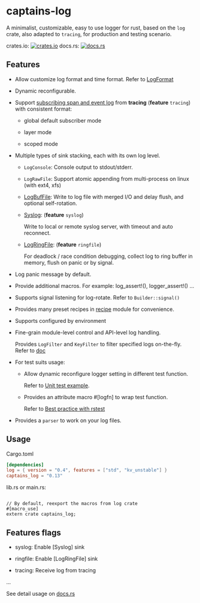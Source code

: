 # captains-log

A minimalist, customizable, easy to use logger for rust, based on the `log` crate, also adapted to `tracing`,
for production and testing scenario.

crates.io: [![crates.io][cratesio-image]][cratesio]
docs.rs: [![docs.rs][docsrs-image]][docsrs]

[cratesio-image]: https://img.shields.io/crates/v/captains-log.svg
[cratesio]: https://crates.io/crates/captains-log
[docsrs-image]: https://docs.rs/captains-log/badge.svg
[docsrs]: https://docs.rs/captains-log

## Features

* Allow customize log format and time format. Refer to [LogFormat](https://docs.rs/captains-log/latest/captains_log/struct.LogFormat.html)

* Dynamic reconfigurable.

* Support [subscribing span and event log](https://docs.rs/captains-log/latest/captains_log/ringfile) from **tracing** (**feature** `tracing`) with consistent format:

    + global default subscriber mode

    + layer mode

    + scoped mode

* Multiple types of sink stacking, each with its own log level.

    + `LogConsole`:  Console output to stdout/stderr.

    + `LogRawFile`:  Support atomic appending from multi-process on linux (with ext4, xfs)

    + [LogBufFile](https://docs.rs/captains-log/latest/captains_log/struct.LogBufFile.html):
  Write to log file with merged I/O and delay flush, and optional self-rotation.

    + [Syslog](https://docs.rs/captains-log/latest/captains_log/struct.Syslog.html): (**feature** `syslog`)

        Write to local or remote syslog server, with timeout and auto reconnect.

    + [LogRingFile](https://docs.rs/captains-log/latest/captains_log/struct.LogRingFile.html): (**feature** `ringfile`)

        For deadlock / race condition debugging, collect log to ring buffer in memory, flush on panic or by signal.

* Log panic message by default.

* Provide additional macros. For example: log_assert!(), logger_assert!() ...

* Supports signal listening for log-rotate. Refer to `Builder::signal()`

* Provides many preset recipes in [recipe]() module for convenience.

* Supports configured by environment

* Fine-grain module-level control and API-level log handling.

  Provides `LogFilter` and `KeyFilter`  to filter specified logs on-the-fly. Refer to [doc](https://docs.rs/captains-log/latest/captains_log/filter)

* For test suits usage:

  + Allow dynamic reconfigure logger setting in different test function.

    Refer to [Unit test example](https://docs.rs/captains-log/latest/captains_log/#unit-test-example).

  + Provides an attribute macro #\[logfn\] to wrap test function.

    Refer to [Best practice with rstest](https://docs.rs/captains-log/latest/captains_log/#best-practice-with-rstest)

* Provides a `parser` to work on your log files.

## Usage

Cargo.toml

``` toml
[dependencies]
log = { version = "0.4", features = ["std", "kv_unstable"] }
captains_log = "0.13"
```

lib.rs or main.rs:
```

// By default, reexport the macros from log crate
#[macro_use]
extern crate captains_log;
```

## Features flags

- syslog: Enable [Syslog] sink

- ringfile: Enable [LogRingFile] sink

- tracing: Receive log from tracing

...

See detail usage on [docs.rs](https://docs.rs/captains-log)
